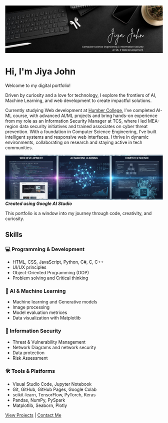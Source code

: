 ![Jiya's Portfolio Banner](Images/Banner.jpg)

# Hi, I'm Jiya John

Welcome to my digital portfolio!   

Driven by curiosity and a love for technology, I explore the frontiers of AI, Machine Learning, and web development to create impactful solutions. 

Currently studying Web development at [Humber College](https://humber.ca/), I’ve completed AI-ML course, with advanced AI/ML projects and bring hands-on experience from my role as an Information Security Manager at TCS, where I led MEA-region data security initiatives and trained associates on cyber threat prevention.
With a foundation in Computer Science Engineering, I’ve built intelligent systems and responsive web interfaces. I thrive in dynamic environments, collaborating on research and staying active in tech communities.

![Fields of education](Images/education.png)
***Created using Google AI Studio***

This portfolio is a window into my journey through code, creativity, and curiosity.

## Skills

### 💻 Programming & Development
- HTML, CSS, JavaScript, Python, C#, C, C++
- UI/UX principles
- Object-Oriented Programming (OOP)
- Problem solving and Critical thinking

### 🤖 AI & Machine Learning
- Machine learning and Generative models
- Image processing
- Model evaluation metrices
- Data visualization with Matplotlib

### 🔐 Information Security
- Threat & Vulnerability Management
- Network Diagrams and network security
- Data protection
- Risk Assessment

### 🛠️ Tools & Platforms
- Visual Studio Code, Jupyter Notebook
- Git, GitHub, GitHub Pages, Google Colab
- scikit-learn, TensorFlow, PyTorch, Keras
- Pandas, NumPy, PySpark
- Matplotlib, Seaborn, Plotly


[View Projects](projects.markdown) | [Contact Me](contacts.markdown)

